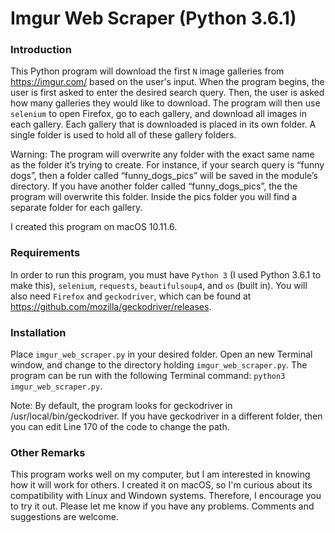 # Imgur Web Scraper (Python 3.6.1)

### Introduction
This Python program will download the first `N` image galleries from https://imgur.com/ based on the user's input. When the program begins, the user is first asked to enter the desired search query. Then, the user is asked how many galleries they would like to download. The program will then use `selenium` to open Firefox, go to each gallery, and download all images in each gallery. Each gallery that is downloaded is placed in its own folder. A single folder is used to hold all of these gallery folders.

Warning: The program will overwrite any folder with the exact same name as the folder it’s trying to create. For instance, if your search query is “funny dogs”, then a folder called “funny_dogs_pics” will be saved in the module’s directory. If you have another folder called “funny_dogs_pics”, the the program will overwrite this folder. Inside the pics folder you will find a separate folder for each gallery.

I created this program on macOS 10.11.6.

### Requirements
In order to run this program, you must have `Python 3` (I used Python 3.6.1 to make this), `selenium`, `requests`, `beautifulsoup4`, and `os` (built in). You will also need `Firefox` and `geckodriver`, which can be found at https://github.com/mozilla/geckodriver/releases.

### Installation
Place `imgur_web_scraper.py` in your desired folder. Open an new Terminal window, and change to the directory holding `imgur_web_scraper.py`. The program can be run with the following Terminal command: `python3 imgur_web_scraper.py`.

Note: By default, the program looks for geckodriver in /usr/local/bin/geckodriver. If you have geckodriver in a different folder, then you can edit Line 170 of the code to change the path.

### Other Remarks
This program works well on my computer, but I am interested in knowing how it will work for others. I created it on macOS, so I'm curious about its compatibility with Linux and Windown systems. Therefore, I encourage you to try it out. Please let me know if you have any problems. Comments and suggestions are welcome.

